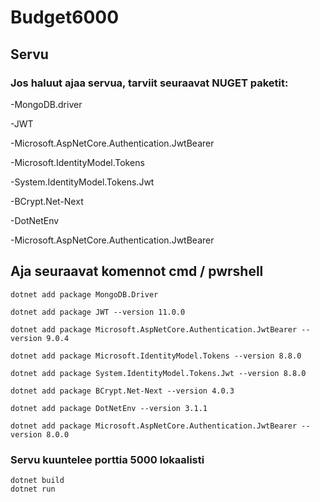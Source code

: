# Budget6000

## Servu

### Jos haluut ajaa servua, tarviit seuraavat NUGET paketit:
-MongoDB.driver

-JWT

-Microsoft.AspNetCore.Authentication.JwtBearer

-Microsoft.IdentityModel.Tokens

-System.IdentityModel.Tokens.Jwt

-BCrypt.Net-Next

-DotNetEnv

-Microsoft.AspNetCore.Authentication.JwtBearer

## Aja seuraavat komennot cmd / pwrshell

```console
dotnet add package MongoDB.Driver

dotnet add package JWT --version 11.0.0

dotnet add package Microsoft.AspNetCore.Authentication.JwtBearer --version 9.0.4

dotnet add package Microsoft.IdentityModel.Tokens --version 8.8.0

dotnet add package System.IdentityModel.Tokens.Jwt --version 8.8.0

dotnet add package BCrypt.Net-Next --version 4.0.3

dotnet add package DotNetEnv --version 3.1.1

dotnet add package Microsoft.AspNetCore.Authentication.JwtBearer --version 8.0.0

```

### Servu kuuntelee porttia 5000 lokaalisti

```console
dotnet build
dotnet run
```
